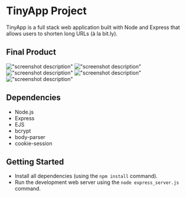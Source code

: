 # TinyApp Project

TinyApp is a full stack web application built with Node and Express that allows users to shorten long URLs (à la bit.ly).

## Final Product

!["screenshot description"](https://github.com/SunnieBB/tinyapp/blob/master/docs/login-urls-page.png?raw=true)
!["screenshot description"](https://github.com/SunnieBB/tinyapp/blob/master/docs/register-page.png?raw=true)
!["screenshot description"](https://github.com/SunnieBB/tinyapp/blob/master/docs/createURL-page.png?raw=true)
!["screenshot description"](https://github.com/SunnieBB/tinyapp/blob/master/docs/shortURL.png?raw=true)
!["screenshot description"](https://github.com/SunnieBB/tinyapp/blob/master/docs/pageWithURL.png?raw=true)

## Dependencies

- Node.js
- Express
- EJS
- bcrypt
- body-parser
- cookie-session

## Getting Started

- Install all dependencies (using the `npm install` command).
- Run the development web server using the `node express_server.js` command.